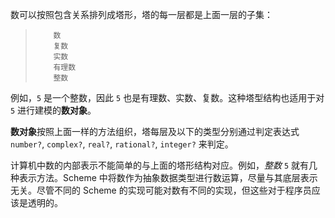 数可以按照包含关系排列成塔形，塔的每一层都是上面一层的子集：

> ```
>     数
>     复数
>     实数
>     有理数
>     整数
> ```

例如，`5` 是一个整数，因此 `5` 也是有理数、实数、复数。这种塔型结构也适用于对 `5` 进行建模的**数对象**。

**数对象**按照上面一样的方法组织，塔每层及以下的类型分别通过判定表达式 `number?`, `complex?`, `real?`, `rational?`, `integer?` 来判定。

计算机中数的内部表示不能简单的与上面的塔形结构对应。例如，*整数* `5` 就有几种表示方法。Scheme 中将数作为抽象数据类型进行数运算，尽量与其底层表示无关。尽管不同的 Scheme 的实现可能对数有不同的实现，但这些对于程序员应该是透明的。